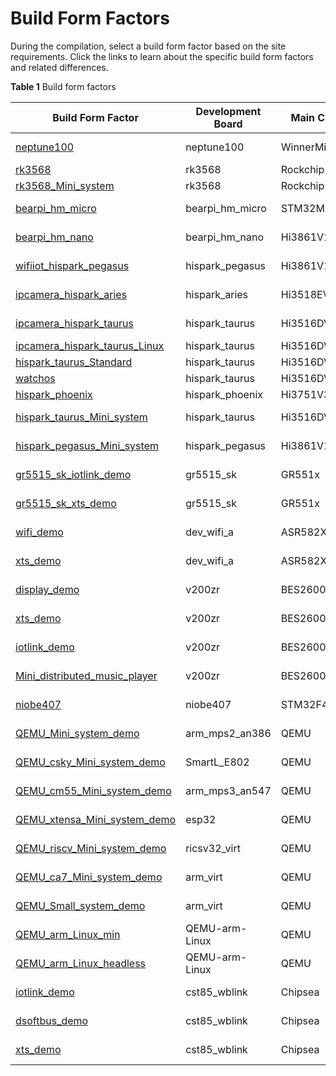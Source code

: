 # Build Form Factors


During the compilation, select a build form factor based on the site requirements. Click the links to learn about the specific build form factors and related differences.

**Table 1** Build form factors

| Build Form Factor | Development Board| Main Chip| Kernel| System Type|
| -------- | -------- | -------- | -------- | -------- |
| [neptune100](https://gitee.com/openharmony/vendor_hihope/blob/master/neptune_iotlink_demo/config.json) | neptune100 | WinnerMicro | LiteOS-M | Mini |
| [rk3568](https://gitee.com/openharmony/vendor_hihope/blob/master/rk3568/config.json) | rk3568 | Rockchip | Linux | standard |
| [rk3568_Mini_system](https://gitee.com/openharmony/vendor_hihope/blob/master/rk3568_Mini_system/config.json) | rk3568 | Rockchip | Linux | Standard |
| [bearpi_hm_micro](https://gitee.com/openharmony/vendor_bearpi/blob/master/bearpi_hm_micro/config.json) | bearpi_hm_micro | STM32MP1xx | LiteOS-A | small |
| [bearpi_hm_nano](https://gitee.com/openharmony/vendor_bearpi/blob/master/bearpi_hm_nano/config.json) | bearpi_hm_nano | Hi3861V100 | LiteOS-M | Mini |
| [wifiiot_hispark_pegasus](https://gitee.com/openharmony/vendor_hisilicon/blob/master/hispark_pegasus/config.json) | hispark_pegasus | Hi3861V100 | LiteOS-M | Mini |
| [ipcamera_hispark_aries](https://gitee.com/openharmony/vendor_hisilicon/blob/master/hispark_aries/config.json) | hispark_aries | Hi3518EV300 | LiteOS-A | Small |
| [ipcamera_hispark_taurus](https://gitee.com/openharmony/vendor_hisilicon/blob/master/hispark_taurus/config.json) | hispark_taurus | Hi3516DV300 | LiteOS-A | Small |
| [ipcamera_hispark_taurus_Linux](https://gitee.com/openharmony/vendor_hisilicon/blob/master/hispark_taurus_Linux/config.json) | hispark_taurus | Hi3516DV300 | Linux | Small |
| [hispark_taurus_Standard](https://gitee.com/openharmony/vendor_hisilicon/blob/master/hispark_taurus_Standard/config.json) | hispark_taurus | Hi3516DV300 | Linux | Standard |
| [watchos](https://gitee.com/openharmony/vendor_hisilicon/blob/master/watchos/config.json) | hispark_taurus | Hi3516DV300 | Linux | Standard |
| [hispark_phoenix](https://gitee.com/openharmony/vendor_hisilicon/blob/master/hispark_phoenix/config.json) | hispark_phoenix | Hi3751V350 | Linux | Standard |
| [hispark_taurus_Mini_system](https://gitee.com/openharmony/vendor_hisilicon/blob/master/hispark_taurus_Mini_system/config.json) | hispark_taurus | Hi3516DV300 | LiteOS-A | Mini |
| [hispark_pegasus_Mini_system](https://gitee.com/openharmony/vendor_hisilicon/blob/master/hispark_pegasus_Mini_system/config.json) | hispark_pegasus | Hi3861V100 | LiteOS-M | Mini |
| [gr5515_sk_iotlink_demo](https://gitee.com/openharmony/vendor_goodix/blob/master/gr5515_sk_iotlink_demo/config.json) | gr5515_sk | GR551x | LiteOS-M | Mini |
| [gr5515_sk_xts_demo](https://gitee.com/openharmony/vendor_goodix/blob/master/gr5515_sk_xts_demo/config.json) | gr5515_sk | GR551x | LiteOS-M | Mini |
| [wifi_demo](https://gitee.com/openharmony/vendor_asrmicro/blob/master/wifi_demo/config.json) | dev_wifi_a | ASR582X | LiteOS-M | Mini |
| [xts_demo](https://gitee.com/openharmony/vendor_asrmicro/blob/master/xts_demo/config.json) | dev_wifi_a | ASR582X | LiteOS-M | Mini |
| [display_demo](https://gitee.com/openharmony/vendor_bestechnic/blob/master/display_demo/config.json) | v200zr | BES2600 | LiteOS-M | Mini |
| [xts_demo](https://gitee.com/openharmony/vendor_bestechnic/blob/master/xts_demo/config.json) | v200zr | BES2600 | LiteOS-M | Mini |
| [iotlink_demo](https://gitee.com/openharmony/vendor_bestechnic/blob/master/iotlink_demo/config.json) | v200zr | BES2600 | LiteOS-M | Mini |
| [Mini_distributed_music_player](https://gitee.com/openharmony/vendor_bestechnic/blob/master/Mini_distributed_music_player/config.json) | v200zr | BES2600 | LiteOS-M | Mini |
| [niobe407](https://gitee.com/openharmony/vendor_talkweb/blob/master/niobe407/config.json) | niobe407 | STM32F4xx | LiteOS-M | Mini |
| [QEMU_Mini_system_demo](https://gitee.com/openharmony/vendor_ohemu/blob/master/QEMU_Mini_system_demo/config.json) | arm_mps2_an386 | QEMU | LiteOS-M | Mini |
| [QEMU_csky_Mini_system_demo](https://gitee.com/openharmony/vendor_ohemu/blob/master/QEMU_csky_Mini_system_demo/config.json) | SmartL_E802 | QEMU | LiteOS-M | Mini |
| [QEMU_cm55_Mini_system_demo](https://gitee.com/openharmony/vendor_ohemu/blob/master/QEMU_cm55_Mini_system_demo/config.json) | arm_mps3_an547 | QEMU | LiteOS-M | Mini |
| [QEMU_xtensa_Mini_system_demo](https://gitee.com/Rockchip/vendor_ohemu/blob/master/QEMU_xtensa_Mini_system_demo/config.json) | esp32 | QEMU | LiteOS-M | Mini |
| [QEMU_riscv_Mini_system_demo](https://gitee.com/Rockchip/vendor_ohemu/blob/master/QEMU_riscv32_Mini_system_demo/config.json) | ricsv32_virt | QEMU | LiteOS-M | Mini |
| [QEMU_ca7_Mini_system_demo](https://gitee.com/Rockchip/vendor_ohemu/blob/master/QEMU_ca7_Mini_system_demo/config.json) | arm_virt | QEMU | LiteOS-A | Small |
| [QEMU_Small_system_demo](https://gitee.com/Rockchip/vendor_ohemu/blob/master/QEMU_Small_system_demo/config.json) | arm_virt | QEMU | LiteOS-A | Small |
| [QEMU_arm_Linux_min](https://gitee.com/Rockchip/vendor_ohemu/blob/master/QEMU_arm_Linux_min/config.json) | QEMU-arm-Linux | QEMU | Linux | Standard |
| [QEMU_arm_Linux_headless](https://gitee.com/Rockchip/vendor_ohemu/blob/master/QEMU_arm_Linux_headless/config.json) | QEMU-arm-Linux | QEMU | Linux | Standard |
| [iotlink_demo](https://gitee.com/Rockchip/vendor_Chipsea/blob/master/iotlink_demo/config.json) | cst85_wblink | Chipsea | LiteOS-M | Mini |
| [dsoftbus_demo](https://gitee.com/Rockchip/vendor_Chipsea/blob/master/dsoftbus_demo/config.json) | cst85_wblink | Chipsea | LiteOS-M | Mini |
| [xts_demo](https://gitee.com/Rockchip/vendor_Chipsea/blob/master/xts_demo/config.json) | cst85_wblink | Chipsea | LiteOS-M | Mini |
